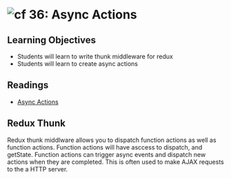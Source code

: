 ![cf](http://i.imgur.com/7v5ASc8.png) 36: Async Actions 
===

## Learning Objectives
* Students will learn to write thunk middleware for redux
* Students will learn to create async actions 

## Readings
* [Async Actions](http://redux.js.org/docs/advanced/AsyncActions.html)

## Redux Thunk
Redux thunk middlware allows you to dispatch function actions as well as function actions. Function actions will have asccess to dispatch, and getState. Function actions can trigger async events and dispatch new actions when they are completed. This is often used to make AJAX requests to the a HTTP server.
